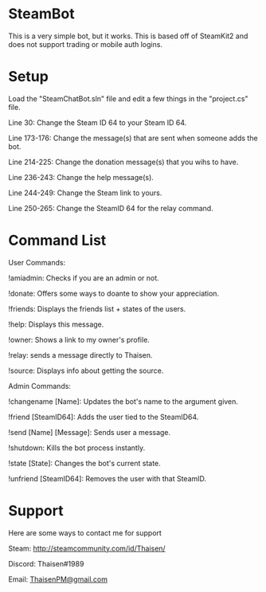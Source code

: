 # SteamBot

This is a very simple bot, but it works. This is based off of SteamKit2 and does not support trading or mobile auth logins.

# Setup

Load the "SteamChatBot.sln" file and edit a few things in the "project.cs" file.

Line 30: Change the Steam ID 64 to your Steam ID 64.

Line 173-176: Change the message(s) that are sent when someone adds the bot.

Line 214-225: Change the donation message(s) that you wihs to have.

Line 236-243: Change the help message(s).

Line 244-249: Change the Steam link to yours.

Line 250-265: Change the SteamID 64 for the relay command.


# Command List

User Commands:

!amiadmin: Checks if you are an admin or not.

!donate: Offers some ways to doante to show your appreciation.

!friends: Displays the friends list + states of the users.

!help: Displays this message.

!owner: Shows a link to my owner's profile.

!relay: sends a message directly to Thaisen.

!source: Displays info about getting the source.


Admin Commands:

!changename [Name]: Updates the bot's name to the argument given.

!friend [SteamID64]: Adds the user tied to the SteamID64.

!send [Name] [Message]: Sends user a message.

!shutdown: Kills the bot process instantly.

!state [State]: Changes the bot's current state.

!unfriend [SteamID64]: Removes the user with that SteamID.

# Support

Here are some ways to contact me for support

Steam: http://steamcommunity.com/id/Thaisen/

Discord: Thaisen#1989

Email: ThaisenPM@gmail.com
